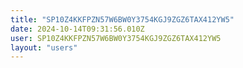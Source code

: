 ```yaml
---
title: "SP10Z4KKFPZN57W6BW0Y3754KGJ9ZGZ6TAX412YW5"
date: 2024-10-14T09:31:56.010Z
user: SP10Z4KKFPZN57W6BW0Y3754KGJ9ZGZ6TAX412YW5
layout: "users"
---
```

    